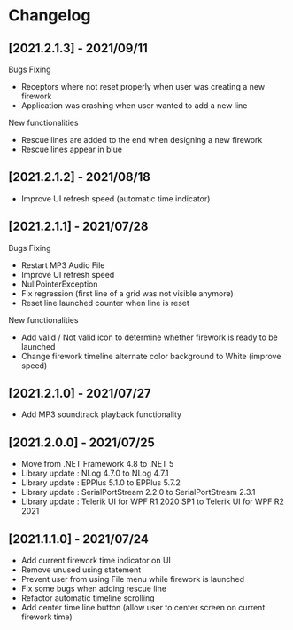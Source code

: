 # Changelog

## [2021.2.1.3] - 2021/09/11

Bugs Fixing

* Receptors where not reset properly when user was creating a new firework
* Application was crashing when user wanted to add a new line 

New functionalities

* Rescue lines are added to the end when designing a new firework
* Rescue lines appear in blue

## [2021.2.1.2] - 2021/08/18

* Improve UI refresh speed (automatic time indicator)

## [2021.2.1.1] - 2021/07/28

Bugs Fixing

* Restart MP3 Audio File
* Improve UI refresh speed
* NullPointerException
* Fix regression (first line of a grid was not visible anymore)
* Reset line launched counter when line is reset

New functionalities

* Add valid / Not valid icon to determine whether firework is ready to be launched
* Change firework timeline alternate color background to White (improve speed)

## [2021.2.1.0] - 2021/07/27

* Add MP3 soundtrack playback functionality 

## [2021.2.0.0] - 2021/07/25

* Move from .NET Framework 4.8 to .NET 5
* Library update : NLog 4.7.0 to NLog 4.7.1
* Library update : EPPlus 5.1.0 to EPPlus 5.7.2
* Library update : SerialPortStream 2.2.0 to SerialPortStream 2.3.1
* Library update : Telerik UI for WPF R1 2020 SP1 to Telerik UI for WPF R2 2021

## [2021.1.1.0] - 2021/07/24

* Add current firework time indicator on UI
* Remove unused using statement
* Prevent user from using File menu while firework is launched
* Fix some bugs when adding rescue line
* Refactor automatic timeline scrolling
* Add center time line button (allow user to center screen on current firework time)